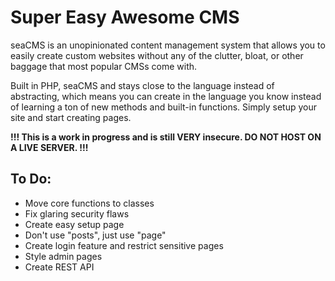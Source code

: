 # Super Easy Awesome CMS

seaCMS is an unopinionated content management system that allows you to easily create custom websites without any of the clutter, bloat, or other baggage that most popular CMSs come with.

Built in PHP, seaCMS and stays close to the language instead of abstracting, which means you can create in the language you know instead of learning a ton of new methods and built-in functions. Simply setup your site and start creating pages.

**!!! This is a work in progress and is still VERY insecure. DO NOT HOST ON A LIVE SERVER. !!!**

## To Do:

* Move core functions to classes
* Fix glaring security flaws
* Create easy setup page
* Don't use "posts", just use "page"
* Create login feature and restrict sensitive pages
* Style admin pages
* Create REST API
